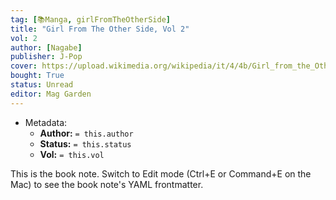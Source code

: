 ```yaml
---
tag: [📚Manga, girlFromTheOtherSide]
title: "Girl From The Other Side, Vol 2"
vol: 2
author: [Nagabe]
publisher: J-Pop
cover: https://upload.wikimedia.org/wikipedia/it/4/4b/Girl_from_the_Other_Side.jpg
bought: True
status: Unread
editor: Mag Garden
---
```



- Metadata:
	- **Author:** `= this.author`
	- **Status:** `= this.status`
	- **Vol:** `= this.vol`

This is the book note. Switch to Edit mode (Ctrl+E or Command+E on the Mac) to see the book note's YAML frontmatter.
